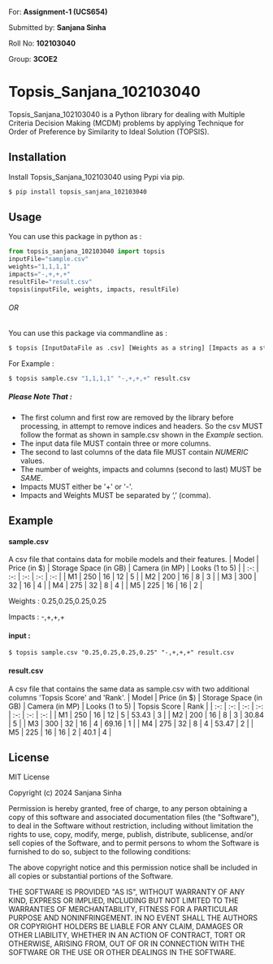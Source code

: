 For: **Assignment-1 (UCS654)** 

Submitted by: **Sanjana Sinha** 

Roll No: **102103040**

Group: **3COE2**
# Topsis_Sanjana_102103040
Topsis_Sanjana_102103040 is a Python library for dealing with Multiple Criteria Decision Making (MCDM) problems by applying Technique for Order of Preference by Similarity to Ideal Solution (TOPSIS).
## Installation
Install Topsis_Sanjana_102103040 using Pypi via pip.
```sh
$ pip install topsis_sanjana_102103040
```
## Usage
You can use this package in python as :
```python
from topsis_sanjana_102103040 import topsis
inputFile="sample.csv"
weights="1,1,1,1"
impacts="-,+,+,+"
resultFile="result.csv" 
topsis(inputFile, weights, impacts, resultFile)
```
###### OR
You can use this package via commandline as :
```sh
$ topsis [InputDataFile as .csv] [Weights as a string] [Impacts as a string] [ResultFileName as .csv]
```
For Example :
```sh
$ topsis sample.csv "1,1,1,1" "-,+,+,+" result.csv
```
##### Please Note That :
- The first column and first row are removed by the library before processing, in attempt to remove indices and headers. So the csv  MUST follow the format as shown in sample.csv shown in the *Example* section.
- The input data file MUST contain three or more columns.
- The second to last columns of the data file MUST contain *NUMERIC* values.
- The number of weights, impacts and columns (second to last) MUST be *SAME*.
- Impacts MUST either be '+' or '-'.
- Impacts and Weights MUST be separated by ‘,’ (comma).

## Example
#### sample.csv
A csv file that contains data for mobile models and their features.
| Model | Price (in $) | Storage Space (in GB) | Camera (in MP) |  Looks (1 to 5) |
| :-: | :-: | :-: | :-: | :-: |
| M1 | 250 | 16 | 12 | 5 | 
| M2 | 200 | 16 | 8 | 3 |
| M3 | 300 | 32 | 16 | 4 |
| M4 | 275 | 32 | 8 | 4 |
| M5 | 225 | 16 | 16 | 2 |

Weights : 0.25,0.25,0.25,0.25

Impacts : -,+,+,+

#### input :
```cd
$ topsis sample.csv "0.25,0.25,0.25,0.25" "-,+,+,+" result.csv
```
#### result.csv
A csv file that contains the same data as sample.csv with two additional columns 'Topsis Score' and 'Rank'.
| Model | Price (in $) | Storage Space (in GB) | Camera (in MP) |  Looks (1 to 5) | Topsis Score | Rank |
| :-: | :-: | :-: | :-: | :-: | :-: | :-: |
| M1 | 250 | 16 | 12 | 5 | 53.43 | 3 |
| M2 | 200 | 16 | 8 | 3 | 30.84 | 5 |
| M3 | 300 | 32 | 16 | 4 | 69.16 | 1 |
| M4 | 275 | 32 | 8 | 4 | 53.47 | 2 |
| M5 | 225 | 16 | 16 | 2 | 40.1 | 4 |

## License
MIT License

Copyright (c) 2024 Sanjana Sinha

Permission is hereby granted, free of charge, to any person obtaining a copy of this software and associated documentation files (the "Software"), to deal in the Software without restriction, including without limitation the rights to use, copy, modify, merge, publish, distribute, sublicense, and/or sell copies of the Software, and to permit persons to whom the Software is furnished to do so, subject to the following conditions:

The above copyright notice and this permission notice shall be included in all copies or substantial portions of the Software.

THE SOFTWARE IS PROVIDED "AS IS", WITHOUT WARRANTY OF ANY KIND, EXPRESS OR IMPLIED, INCLUDING BUT NOT LIMITED TO THE WARRANTIES OF MERCHANTABILITY, FITNESS FOR A PARTICULAR PURPOSE AND NONINFRINGEMENT. IN NO EVENT SHALL THE AUTHORS OR COPYRIGHT HOLDERS BE LIABLE FOR ANY CLAIM, DAMAGES OR OTHER LIABILITY, WHETHER IN AN ACTION OF CONTRACT, TORT OR OTHERWISE, ARISING FROM, OUT OF OR IN CONNECTION WITH THE SOFTWARE OR THE USE OR OTHER DEALINGS IN THE SOFTWARE.
